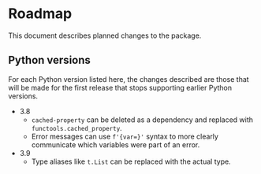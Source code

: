 # Roadmap

This document describes planned changes to the package.

## Python versions

For each Python version listed here, the changes described are those that will be made for
the first release that stops supporting earlier Python versions.

- 3.8
    - `cached-property` can be deleted as a dependency and replaced with `functools.cached_property`.
    - Error messages can use `f'{var=}'` syntax to more clearly communicate which variables were part of an error.
- 3.9
    - Type aliases like `t.List` can be replaced with the actual type.